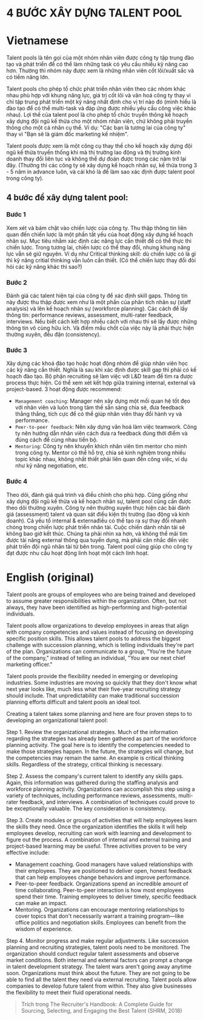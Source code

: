 # 4 BƯỚC XÂY DỰNG TALENT POOL


# Vietnamese 
Talent pools là tên gọi của một nhóm nhân viên được công ty tập trung đào tạo và phát triển để có thể làm những task có yêu cầu nhiều kỹ năng cao hơn. Thường thì nhóm này được xem là những nhân viên cốt lõi/xuất sắc và có tiềm năng lớn.  

Talent pools cho phép tổ chức phát triển nhân viên theo các nhóm khác nhau phù hợp với khung năng lực, giá trị cốt lõi và văn hoá công ty thay vì chỉ tập trung phát triển một kỹ năng nhất định cho vị trí nào đó (mình hiểu là đào tạo để có thể multi-task và đáp ứng được nhiều yêu cầu công việc khác nhau). Lợi thế của talent pool là cho phép tổ chức truyền thông kế hoạch xây dựng đội ngũ kế thừa cho một nhóm nhân viên, chứ không phải truyền thông cho một cá nhân cụ thể. Ví dụ: "Các bạn là tương lai của công ty" thay vì "Bạn sẽ là giám đốc marketing kế nhiệm".  

Talent pools được xem là một công cụ thay thế cho kế hoạch xây dựng đội ngũ kế thừa truyền thống khi mà thị trường lao động và thị trường kinh doanh thay đổi liên tục và không thể dự đoán được trong các năm trở lại đây. (Thường thì các công ty sẽ xây dựng kế hoạch nhân sự, kế thừa trong 3 - 5 năm in advance luôn, và cái khó là để làm sao xác định được talent pool trong công ty).  

## 4 bước để xây dựng talent pool:  
### Bước 1
Xem xét và bám chặt vào chiến lược của công ty. Thu thập thông tin liên quan đến chiến lược là một phần tất yếu của hoạt động xây dựng kế hoạch nhân sự. Mục tiêu nhằm xác định các năng lực cần thiết để có thể thực thi chiến lược. Trong tương lai, chiến lược có thể thay đổi, nhưng khung năng lực vẫn sẽ giữ nguyên. Ví dụ như Critical thinking skill: dù chiến lược có là gì thì kỹ năng critial thinking vẫn luôn cần thiết. (Có thể chiến lược thay đổi đòi hỏi các kỹ năng khác thì sao?)  
### Bước 2
Đánh giá các talent hiện tại của công ty để xác định skill gaps. Thông tin này được thu thập được xem như là một phần của phân tích nhân sự (staff analysis) và lên kế hoạch nhân sự  (workforce planning). Các cách để lấy thông tin: performance reviews, assessment, multi-rater feedback, interviews. Nếu biết cách kết hợp nhiều cách với nhau thì sẽ lấy được những thông tin vô cùng hữu ích. Và điểm mấu chốt của việc này là phải thực hiện thường xuyên, đều đặn (consistency).  
### Bước 3
Xây dựng các khoá đào tạo hoặc hoạt động nhóm để giúp nhân viên học các kỹ năng cần thiết. Nghĩa là sau khi xác định được skill gap thì phải có kế hoạch đào tạo. Bộ phận recruiting sẽ làm việc với L&D team để tìm ra được process thực hiện. Có thể xem xét kết hợp giữa training internal, external và project-based. 3 hoạt động được recommend:  
- `Management coaching`: Manager nên xây dựng một mối quan hệ tốt đẹo với nhân viên và luôn trong tâm thế sẵn sàng chia sẻ, đưa feedback thẳng thắng, tích cực để có thể giúp nhân viên thay đổi hành vy và performance. 
- `Peer-to-peer feedback`: Nên xây dựng văn hoá làm việc teamwork. Công ty nên hướng dẫn nhân viên cách đưa ra feedback đúng thời điểm và đúng cách để cùng nhau tiến bộ. 
- `Mentoring`: Công ty nên khuyến khích nhân viên tìm mentor cho mình trong công ty. Mentor có thể hỗ trợ, chia sẻ kinh nghiệm trong nhiều topic khác nhau, không nhất thiết phải liên quan đến công việc, ví dụ như kỹ năng negotiation, etc. 
### Bước 4
Theo dõi, đánh giá quá trình và điều chỉnh cho phù hợp. Cũng giống như xây dựng đội ngũ kế thừa và kế hoạch nhân sự, talent pool cũng cần được theo dõi thường xuyên. Công ty nên thường xuyên thực hiện các bài đánh giá (assessment) talent và quan sát điều kiện thị trường (lao động và kinh doanh). Cả yếu tố internal & externađiều có thể tạo ra sự thay đổi nhanh chóng trong chiến lược phát triển nhân tài. Cuộc chiến dành nhân tài sẽ không bao giờ kết thúc. Chúng ta phải nhìn xa hơn, và không thể mãi tìm được tài năng external thông qua tuyển dụng, mà phải cân nhắc đến việc phát triển đội ngũ nhân tài từ bên trong. Talent pool cũng giúp cho công ty đạt được nhu cầu hoạt động linh hoạt một cách linh hoạt.   

# English (original)
Talent pools are groups of employees who are being trained and developed to assume greater responsibilities within the organization. Often, but not always, they have been identified as high-performing and high-potential individuals.  

Talent pools allow organizations to develop employees in areas that align with company competencies and values instead of focusing on developing specific position skills. This allows talent pools to address the biggest challenge with succession planning, which is telling individuals they're part of the plan. Organizations can communicate to a group, "You're the future of the company," instead of telling an individual, "You are our next chief marketing officer."  

Talent pools provide the flexibility needed in emerging or developing industries. Some industries are moving so quickly that they don't know what next year looks like, much less what their five-year recruiting strategy should include. That unpredictability can make traditional succession planning efforts difficult and talent pools an ideal tool.  

Creating a talent takes some planning and here are four proven steps to to developing an organizational talent pool:  

Step 1. Review the organizational strategies. Much of the information regarding the strategies has already been gathered as part of the workforce planning activity. The goal here is to identify the competencies needed to make those strategies happen. In the future, the strategies will change, but the competencies may remain the same. An example is critical thinking skills. Regardless of the strategy, critical thinking is necessary.  

Step 2. Assess the company's current talent to identify any skills gaps. Again, this information was gathered during the staffing analysis and workforce planning activity. Organizations can accomplish this step using a variety of techniques, including performance reviews, assessments, multi-rater feedback, and interviews. A combination of techniques could prove to be exceptionally valuable. The key consideration is consistency.  

Step 3. Create modules or groups of activities that will help employees learn the skills they need. Once the organization identifies the skills it will help employees develop, recruiting can work with learning and development to figure out the process. A combination of internal and external training and project-based learning may be useful. Three activities proven to be very effective include:  
- Management coaching. Good managers have valued relationships with their employees. They are positioned to deliver open, honest feedback that can help employees change behaviors and improve performance.  
- Peer-to-peer feedback. Organizations spend an incredible amount of time collaborating. Peer-to-peer interaction is how most employees spend their time. Training employees to deliver timely, specific feedback can make an impact.  
- Mentoring. Organizations can encourage mentoring relationships to cover topics that don't necessarily warrant a training program—like office politics and negotiation skills. Employees can benefit from the wisdom of experience.  

Step 4. Monitor progress and make regular adjustments. Like succession planning and recruiting strategies, talent pools need to be monitored. The organization should conduct regular talent assessments and observe market conditions. Both internal and external factors can prompt a change in talent development strategy. The talent wars aren't going away anytime soon. Organizations must think about the future. They are not going to be able to find all the talent they need via external recruiting. Talent pools allow companies to develop future talent from within. They also give businesses the flexibility to meet their fluid operational needs.  

> Trích trong  The Recruiter's Handbook: A Complete Guide for Sourcing, Selecting, and Engaging the Best Talent (SHRM, 2018)  
